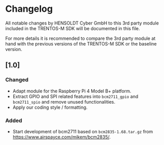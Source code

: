 # Changelog

All notable changes by HENSOLDT Cyber GmbH to this 3rd party module included in
the TRENTOS-M SDK will be documented in this file.

For more details it is recommended to compare the 3rd party module at hand with
the previous versions of the TRENTOS-M SDK or the baseline version.

## [1.0]

### Changed

- Adapt module for the Raspberry Pi 4 Model B+ platform.
- Extract GPIO and SPI related features into `bcm2711_gpio` and `bcm2711_spio`
and remove unused functionalities.
- Apply our coding style / formatting.

### Added

- Start development of bcm2711 based on `bcm2835-1.68.tar.gz` from
<https://www.airspayce.com/mikem/bcm2835/>.
